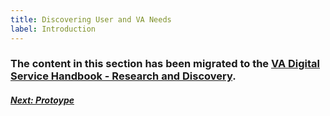 ```yaml
---
title: Discovering User and VA Needs
label: Introduction
---
```


### The content in this section has been migrated to the <a title="go to VA Digital Service Handbook" href="https://department-of-veterans-affairs.github.io/va-digital-service-handbook/delivery/research-and-discovery/index.html" target="_blank">VA Digital Service Handbook - Research and Discovery</a>.


<!--
**Quick reference**

* <a title="go to problem statement" href="https://department-of-veterans-affairs.github.io/va-digital-service-handbook/resources/more/problem-statement" target="_blank">Problem statements and assumptions</a>

* <a title="go to product outline" href="https://department-of-veterans-affairs.github.io/va-digital-service-handbook/resources/more/product-outline" target="_blank">Product outline</a>

* <a title="go to research methods" href="https://methods.18f.gov/discover/" target="_blank">Research methods</a>

* <a title="go to create research plan" href="https://department-of-veterans-affairs.github.io/va-digital-service-handbook/resources/more/research-activities#create-a-research-plan" target="_blank">Create a research plan</a>

* <a title="go to plan a research sprint" href="https://department-of-veterans-affairs.github.io/va-digital-service-handbook/resources/more/research-activities#plan-a-research-sprint" target="_blank">Recruit participants, run user research, and analyze findings</a>

* <a title="go to technical discovery" href="https://department-of-veterans-affairs.github.io/va-digital-service-handbook/resources/more/technical-discovery" target="_blank">Technical discovery</a>

* <a title="go to ATO" href="https://github.com/department-of-veterans-affairs/vets-work-practices/blob/master/Reviews-External-Contractors/request-ato-reviews.md#request-a-preliminary-ato-review" target="_blank">Start thinking about ATO requirements</a>
-->


<!-- Next Button -->
<a href='../define-and-design/define-and-design-introduction'><div class="next-button"><h5 class="next-text">Next: Protoype</h5></div></a>
